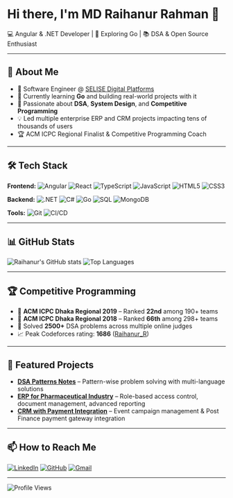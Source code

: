 # Hi there, I'm MD Raihanur Rahman 👋

💻 Angular & .NET Developer | 🐹 Exploring Go | 📚 DSA & Open Source Enthusiast  

---

## 🚀 About Me
- 💼 Software Engineer @ [SELISE Digital Platforms](https://www.sdp.com/)
- 🌱 Currently learning **Go** and building real-world projects with it
- 🧠 Passionate about **DSA**, **System Design**, and **Competitive Programming**
- 💡 Led multiple enterprise ERP and CRM projects impacting tens of thousands of users
- 🏆 ACM ICPC Regional Finalist & Competitive Programming Coach

---

## 🛠 Tech Stack

**Frontend:**
![Angular](https://img.shields.io/badge/-Angular-DD0031?logo=angular&logoColor=white)
![React](https://img.shields.io/badge/-React-61DAFB?logo=react&logoColor=black)
![TypeScript](https://img.shields.io/badge/-TypeScript-3178C6?logo=typescript&logoColor=white)
![JavaScript](https://img.shields.io/badge/-JavaScript-F7DF1E?logo=javascript&logoColor=black)
![HTML5](https://img.shields.io/badge/-HTML5-E34F26?logo=html5&logoColor=white)
![CSS3](https://img.shields.io/badge/-CSS3-1572B6?logo=css3&logoColor=white)

**Backend:**
![.NET](https://img.shields.io/badge/-.NET-512BD4?logo=dotnet&logoColor=white)
![C#](https://img.shields.io/badge/-C%23-239120?logo=c-sharp&logoColor=white)
![Go](https://img.shields.io/badge/-Go-00ADD8?logo=go&logoColor=white)
![SQL](https://img.shields.io/badge/-SQL-003B57?logo=postgresql&logoColor=white)
![MongoDB](https://img.shields.io/badge/-MongoDB-47A248?logo=mongodb&logoColor=white)

**Tools:**
![Git](https://img.shields.io/badge/-Git-F05032?logo=git&logoColor=white)
![CI/CD](https://img.shields.io/badge/-CI%2FCD-4285F4?logo=githubactions&logoColor=white)

---

## 📊 GitHub Stats

![Raihanur's GitHub stats](https://github-readme-stats.vercel.app/api?username=RaihanurRahman2022&show_icons=true&theme=radical)
![Top Languages](https://github-readme-stats.vercel.app/api/top-langs/?username=RaihanurRahman2022&layout=compact&theme=radical)

---

## 🏆 Competitive Programming
- 🥇 **ACM ICPC Dhaka Regional 2019** – Ranked **22nd** among 190+ teams
- 🥈 **ACM ICPC Dhaka Regional 2018** – Ranked **66th** among 298+ teams
- 💪 Solved **2500+** DSA problems across multiple online judges
- 📈 Peak Codeforces rating: **1686** ([Raihanur_R](https://codeforces.com/profile/Raihanur_R))

---

## 🌟 Featured Projects
- [**DSA Patterns Notes**](https://github.com/RaihanurRahman2022/dsa-notes) – Pattern-wise problem solving with multi-language solutions
- [**ERP for Pharmaceutical Industry**](https://www.deltagroup.cloud/) – Role-based access control, document management, advanced reporting
- [**CRM with Payment Integration**](https://my.sko.ch/) – Event campaign management & Post Finance payment gateway integration

---

## 📫 How to Reach Me
[![LinkedIn](https://img.shields.io/badge/-LinkedIn-0A66C2?logo=linkedin&logoColor=white)](https://www.linkedin.com/in/raihanur/)
[![GitHub](https://img.shields.io/badge/-GitHub-181717?logo=github&logoColor=white)](https://github.com/RaihanurRahman2022)
[![Gmail](https://img.shields.io/badge/-Email-D14836?logo=gmail&logoColor=white)](mailto:raihanur.rahman.2022@gmail.com)

---

![Profile Views](https://komarev.com/ghpvc/?username=RaihanurRahman2022&color=blue)
